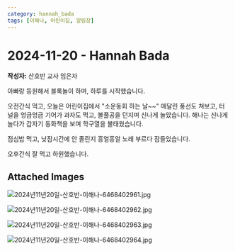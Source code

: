 ```yaml
---
category: hannah_bada
tags: [이해나, 어린이집, 알림장]
---
```


# 2024-11-20 - Hannah Bada

**작성자:** 산호반 교사 임은자  

아빠랑 등원해서 블록놀이 하며, 하루를 시작했습니다.

오전간식 먹고, 오늘은 어린이집에서 "소운동회 하는 날~~" 매달린 풍선도 쳐보고, 터널을 엉금엉금 기어가 과자도 먹고, 볼풀공을  던지며 신나게 놀았습니다.  해나는 신나게 놀다가 갑자기 동화책을 보며 학구열을 불태웠습니다.

점심밥 먹고, 낮잠시간에 안 졸린지 흥얼흥얼 노래 부르다 잠들었습니다.

오후간식 잘 먹고 하원했습니다.

## Attached Images
![2024년11년20일-산호반-이해나-6468402961.jpg](d:\Users\hannah\Downloads\kids\photo\2024년11년20일-산호반-이해나-6468402961.jpg)

![2024년11년20일-산호반-이해나-6468402962.jpg](d:\Users\hannah\Downloads\kids\photo\2024년11년20일-산호반-이해나-6468402962.jpg)

![2024년11년20일-산호반-이해나-6468402963.jpg](d:\Users\hannah\Downloads\kids\photo\2024년11년20일-산호반-이해나-6468402963.jpg)

![2024년11년20일-산호반-이해나-6468402964.jpg](d:\Users\hannah\Downloads\kids\photo\2024년11년20일-산호반-이해나-6468402964.jpg)

